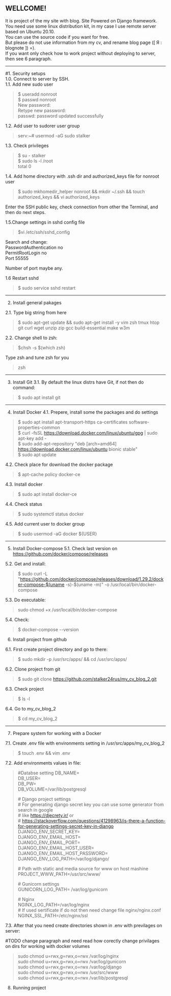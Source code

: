 WELLCOME!
---

It is project of the my site with blog. Site Powered on Django framework.  
You need use some linux distribution kit, in my case I use remote server based on Ubuntu 20.10.  
You can use the source code if you want for free.   
But please do not use information from my cv, and rename blog page ([ Я : blognote ]) =).  
If you want only check how to work project without deploying to server, then see 6 paragraph.  

------------

#1. Security setups  
1.0. Connect to server by SSH.  
1.1. Add new sudo user   
> $ useradd nonroot   
> $ passwd nonroot  
> New password:  
> Retype new password:  
> passwd: password updated successfully  

1.2. Add user to sudorer user group
> serv:~# usermod -aG sudo stalker

1.3. Check privileges  
> $ su - stalker  
> $ sudo ls -l /root  
> total 0  

1.4. Add home directory with .ssh dir and authorized_keys file for nonroot user
> $ sudo mkhomedir_helper nonroot && mkdir ~/.ssh && touch authorized_keys && vi authorized_keys
  
Enter the SSH public key, check connection from other the Terminal, and then do next steps.

1.5.Change settings in sshd config file  
> $vi /etc/ssh/sshd_config  

Search and change:  
PasswordAuthentication no  
PermitRootLogin no  
Port 55555  
  
Number of port maybe any.  

1.6 Restart sshd  
> $ sudo service sshd restart  

------------

2. Install general pakages

2.1. Type big string from here
> $ sudo apt-get update && sudo apt-get install -y vim zsh tmux htop git curl wget unzip zip gcc build-essential make w3m

2.2. Change shell to zsh:
> $chsh -s $(which zsh)  

Type zsh and tune zsh for you  
> zsh

------------

3. Install Git
3.1. By default the linux distrs have Git, if not then do command:
> $ sudo apt install git

------------ 
4. Install Docker
4.1. Prepere, install some the packages and do settings   
> $ sudo apt install apt-transport-https ca-certificates software-properties-common  
> $ curl -fsSL https://download.docker.com/linux/ubuntu/gpg | sudo apt-key add -  
> $ sudo add-apt-repository "deb [arch=amd64] https://download.docker.com/linux/ubuntu bionic stable"  
> $ sudo apt update  

4.2. Check place for download the docker package
> $ apt-cache policy docker-ce

4.3. Install docker
> $ sudo apt install docker-ce

4.4. Check status
> $ sudo systemctl status docker

4.5. Add current user to docker group
> $ sudo usermod -aG docker ${USER}

------------

5. Install Docker-compose
5.1. Check last version on https://github.com/docker/compose/releases

5.2. Get and install:
> $ sudo curl -L "https://github.com/docker/compose/releases/download/1.29.2/docker-compose-$(uname -s)-$(uname -m)" -o /usr/local/bin/docker-compose

5.3. Do executable:
> sudo chmod +x /usr/local/bin/docker-compose

5.4. Check:
> $ docker-compose --version


6. Install project from github

6.1. First create project directory and go to there:
> $ sudo mkdir -p /usr/src/apps/ && cd /usr/src/apps/

6.2. Clone project from git
> $ sudo git clone https://github.com/stalker24rus/my_cv_blog_2.git

6.3. Check project
> $ ls -l

6.4. Go to my_cv_blog_2
> $ cd my_cv_blog_2

------------

7. Prepare system for working with a Docker

7.1. Create .env file with environments setting in /usr/src/apps/my_cv_blog_2 
> $ touch .env && vim .env

7.2. Add environments values in file:

> \#Databse setting 
> DB_NAME=  
> DB_USER=  
> DB_PW=  
> DB_VOLUME=/var/lib/postgresql  
>  
> \# Django project settings  
> \# For generating django secret key you can use some generator from search in google  
> \# like https://djecrety.ir/ or  
> \# https://stackoverflow.com/questions/41298963/is-there-a-function-for-generating-settings-secret-key-in-django  
> DJANGO_ENV_SECRET_KEY=   
> DJANGO_ENV_EMAIL_HOST=   
> DJANGO_ENV_EMAIL_PORT=   
> DJANGO_ENV_EMAIL_HOST_USER=   
> DJANGO_ENV_EMAIL_HOST_PASSWORD=   
> DJANGO_ENV_LOG_PATH=/var/log/django/  
>   
> \# Path with static and media source for www on host mashine  
> PROJECT_WWW_PATH=/usr/src/www/  
>   
> \# Gunicorn settings   
> GUNICORN_LOG_PATH= /var/log/gunicorn   
>  
> \# Nginx   
> NGINX_LOG_PATH=/var/log/nginx  
> \# If used sertificate if do not then need change file nginx/nginx.conf  
> NGINX_SSL_PATH=/etc/nginx/ssl  

7.3. After that you need create directories shown in .env with previlages on server:

#TODO change paragraph and need read how corectly change privilages on dirs for working with docker volumes

> sudo chmod u=rwx,g=rwx,o=rwx /var/log/nginx  
> sudo chmod u=rwx,g=rwx,o=rwx /var/log/gunicorn  
> sudo chmod u=rwx,g=rwx,o=rwx /var/log/django  
> sudo chmod u=rwx,g=rwx,o=rwx /usr/src/www  
> sudo chmod u=rwx,g=rwx,o=rwx /var/lib/postgresql   

8. Running project

